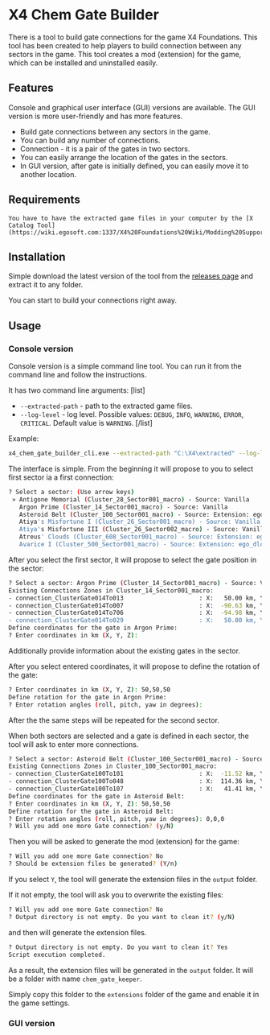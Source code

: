 # X4 Chem Gate Builder

There is a tool to build gate connections for the game X4 Foundations. This tool has been created to help players to build connection between any sectors in the game. This tool creates a mod (extension) for the game, which can be installed and uninstalled easily.

## Features

Console and graphical user interface (GUI) versions are available. The GUI version is more user-friendly and has more features.

- Build gate connections between any sectors in the game.
- You can build any number of connections.
- Connection - it is a pair of the gates in two sectors.
- You can easily arrange the location of the gates in the sectors.
- In GUI version, after gate is initially defined, you can easily move it to another location.


## Requirements

    You have to have the extracted game files in your computer by the [X Catalog Tool](https://wiki.egosoft.com:1337/X4%20Foundations%20Wiki/Modding%20Support/X%20Catalog%20Tool/)

## Installation

Simple download the latest version of the tool from the [releases page]() and extract it to any folder.

You can start to build your connections right away.

## Usage

### Console version

Console version is a simple command line tool. You can run it from the command line and follow the instructions.

It has two command line arguments:
[list]
- `--extracted-path` - path to the extracted game files.
- `--log-level` - log level. Possible values: `DEBUG`, `INFO`, `WARNING`, `ERROR`, `CRITICAL`. Default value is `WARNING`.
[/list]

Example:
```bash
x4_chem_gate_builder_cli.exe --extracted-path "C:\X4\extracted" --log-level DEBUG
```

The interface is simple. From the beginning it will propose to you to select first sector ia a first connection:
```bash
? Select a sector: (Use arrow keys)
 » Antigone Memorial (Cluster_28_Sector001_macro) - Source: Vanilla
   Argon Prime (Cluster_14_Sector001_macro) - Source: Vanilla
   Asteroid Belt (Cluster_100_Sector001_macro) - Source: Extension: ego_dlc_terran
   Atiya's Misfortune I (Cluster_26_Sector001_macro) - Source: Vanilla
   Atiya's Misfortune III (Cluster_26_Sector002_macro) - Source: Vanilla
   Atreus' Clouds (Cluster_608_Sector001_macro) - Source: Extension: ego_dlc_boron
   Avarice I (Cluster_500_Sector001_macro) - Source: Extension: ego_dlc_pirates
```

After you select the first sector, it will propose to select the gate position in the sector:
```bash
? Select a sector: Argon Prime (Cluster_14_Sector001_macro) - Source: Vanilla
Existing Connections Zones in Cluster_14_Sector001_macro:
- connection_ClusterGate014To013                     : X:   50.00 km, Y:    0.50 km, Z: -110.00 km, to Second Contact II Flashpoint
- connection_ClusterGate014To007                     : X:  -90.63 km, Y:    0.00 km, Z:   95.91 km, to The Reach
- connection_ClusterGate014To706                     : X:  -94.98 km, Y:    0.00 km, Z:   21.30 km, to Hatikvah's Faith
- connection_ClusterGate014To029                     : X:   50.00 km, Y:    0.50 km, Z:  120.00 km, to Hatikvah's Choice I
Define coordinates for the gate in Argon Prime:
? Enter coordinates in km (X, Y, Z):
```
Additionally provide information about the existing gates in the sector.

After you select entered coordinates, it will propose to define the rotation of the gate:
```bash
? Enter coordinates in km (X, Y, Z): 50,50,50
Define rotation for the gate in Argon Prime:
? Enter rotation angles (roll, pitch, yaw in degrees):
```

After the the same steps will be repeated for the second sector.

When both sectors are selected and a gate is defined in each sector, the tool will ask to enter more connections.
```bash
? Select a sector: Asteroid Belt (Cluster_100_Sector001_macro) - Source: Extension: ego_dlc_terran
Existing Connections Zones in Cluster_100_Sector001_macro:
- connection_ClusterGate100To101                     : X:  -11.52 km, Y:    0.00 km, Z:  136.36 km, to Mars
- connection_ClusterGate100To048                     : X:  114.36 km, Y:    0.00 km, Z:  -61.52 km, to Getsu Fune
- connection_ClusterGate100To107                     : X:   41.41 km, Y:    0.00 km, Z: -130.61 km, to Jupiter
Define coordinates for the gate in Asteroid Belt:
? Enter coordinates in km (X, Y, Z): 50,50,50
Define rotation for the gate in Asteroid Belt:
? Enter rotation angles (roll, pitch, yaw in degrees): 0,0,0
? Will you add one more Gate connection? (y/N)
```

Then you will be asked to generate the mod (extension) for the game:
```bash
? Will you add one more Gate connection? No
? Should be extension files be generated? (Y/n)
```

If you select `Y`, the tool will generate the extension files in the `output` folder.

If it not empty, the tool will ask you to overwrite the existing files:
```bash
? Will you add one more Gate connection? No
? Output directory is not empty. Do you want to clean it? (y/N)
```

and then will generate the extension files.

```bash
? Output directory is not empty. Do you want to clean it? Yes
Script execution completed.
```

As a result, the extension files will be generated in the `output` folder. It will be a folder with name `chem_gate_keeper`.

Simply copy this folder to the `extensions` folder of the game and enable it in the game settings.

### GUI version
